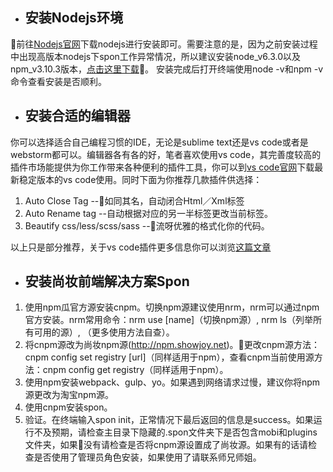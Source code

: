 - ## 安装Nodejs环境
前往[Nodejs官网](https://www.nodejs.org)下载nodejs进行安装即可。需要注意的是，因为之前安装过程中出现高版本nodejs下spon工作异常情况，所以建议安装node_v6.3.0以及npm_v3.10.3版本，[点击这里下载](https://nodejs.org/dist/v6.3.0)。
安装完成后打开终端使用node -v和npm -v命令查看安装是否顺利。
- ## 安装合适的编辑器
你可以选择适合自己编程习惯的IDE，无论是sublime text还是vs code或者是webstorm都可以。编辑器各有各的好，笔者喜欢使用vs code，其完善度较高的插件市场能提供为你工作带来各种便利的插件工具，你可以到[vs code官网](https://code.visualstudio.com/)下载最新稳定版本的vs code使用。同时下面为你推荐几款插件供选择：
1. Auto Close Tag --如同其名，自动闭合Html／Xml标签
2. Auto Rename tag --自动根据对应的另一半标签更改当前标签。
3. Beautify css/less/scss/sass --流呀优雅的格式化你的代码。

以上只是部分推荐，关于vs code插件更多信息你可以浏览[这篇文章](https://segmentfault.com/a/1190000006697219)
- ## 安装尚妆前端解决方案Spon
1. 使用npm瓜官方源安装cnpm。切换npm源建议使用nrm，nrm可以通过npm官方安装。nrm常用命令：nrm use [name]（切换npm源）,  nrm ls（列举所有可用的源）,  （更多使用方法自查）。
2. 将cnpm源改为尚妆npm源(http://npm.showjoy.net)。更改cnpm源方法：cnpm config set registry [url]（同样适用于npm），查看cnpm当前使用源方法：cnpm config get registry（同样适用于npm）。
3. 使用npm安装webpack、gulp、yo。如果遇到网络请求过慢，建议你将npm源更改为淘宝npm源。
4. 使用cnpm安装spon。
5. 验证。在终端输入spon init，正常情况下最后返回的信息是success。如果运行不及预期，请检查主目录下隐藏的.spon文件夹下是否包含mobi和plugins文件夹，如果没有请检查是否将cnpm源设置成了尚妆源。如果有的话请检查是否使用了管理员角色安装，如果使用了请联系师兄师姐。
